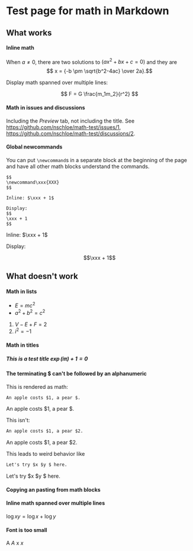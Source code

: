 # Test page for math in Markdown

## What works

#### Inline math

When $a \ne 0$, there are two solutions to $(ax^2 + bx + c = 0)$ and they are
$$ x = {-b \pm \sqrt{b^2-4ac} \over 2a}.$$

Display math spanned over multiple lines:

$$
F =
G \frac{m_1m_2}{r^2}
$$

#### Math in issues and discussions

Including the _Preview_ tab, not including the title.
See https://github.com/nschloe/math-test/issues/1,
https://github.com/nschloe/math-test/discussions/2.

#### Global newcommands

You can put `\newcommand`s in a separate block at the beginning of the page and
have all other math blocks understand the commands.

```
$$
\newcommand\xxx{XXX}
$$

Inline: $\xxx + 1$

Display:
$$
\xxx + 1
$$
```

$$
\newcommand\xxx{XXX}
$$

Inline: $\xxx + 1$

Display:

$$\xxx + 1$$

## What doesn't work

#### Math in lists

- $E = mc^2$
- $a^2 + b^2 = c^2$

1. $V - E + F = 2$
2. $i^2 = -1$

#### Math in titles

##### This is a test title $\exp(i\pi) + 1 = 0$

#### The terminating $ can't be followed by an alphanumeric

This is rendered as math:
```markdown
An apple costs $1, a pear $.
```
An apple costs $1, a pear $.

This isn't:
```markdown
An apple costs $1, a pear $2.
```
An apple costs $1, a pear $2.

This leads to weird behavior like

```markdown
Let's try $x $y $ here.
```
Let's try $x $y $ here.


#### Copying an pasting from math blocks

#### Inline math spanned over multiple lines

$\log xy =
\log x + \log y$

#### Font is too small

A $A$ x $x$
